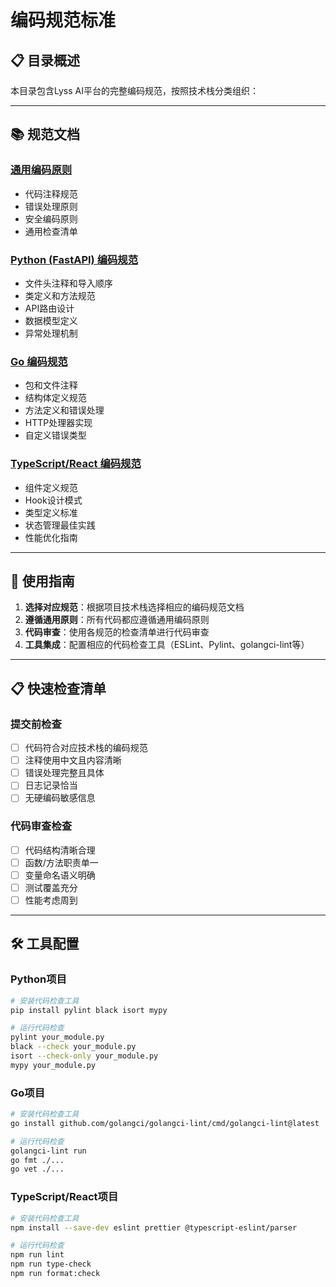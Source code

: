 # 编码规范标准

## 📋 目录概述

本目录包含Lyss AI平台的完整编码规范，按照技术栈分类组织：

---

## 📚 规范文档

### **[通用编码原则](./general-principles.md)**
- 代码注释规范
- 错误处理原则
- 安全编码原则
- 通用检查清单

### **[Python (FastAPI) 编码规范](./python-fastapi.md)**
- 文件头注释和导入顺序
- 类定义和方法规范
- API路由设计
- 数据模型定义
- 异常处理机制

### **[Go 编码规范](./go-standards.md)**
- 包和文件注释
- 结构体定义规范
- 方法定义和错误处理
- HTTP处理器实现
- 自定义错误类型

### **[TypeScript/React 编码规范](./typescript-react.md)**
- 组件定义规范
- Hook设计模式
- 类型定义标准
- 状态管理最佳实践
- 性能优化指南

---

## 🔧 使用指南

1. **选择对应规范**：根据项目技术栈选择相应的编码规范文档
2. **遵循通用原则**：所有代码都应遵循通用编码原则
3. **代码审查**：使用各规范的检查清单进行代码审查
4. **工具集成**：配置相应的代码检查工具（ESLint、Pylint、golangci-lint等）

---

## 📋 快速检查清单

### **提交前检查**
- [ ] 代码符合对应技术栈的编码规范
- [ ] 注释使用中文且内容清晰
- [ ] 错误处理完整且具体
- [ ] 日志记录恰当
- [ ] 无硬编码敏感信息

### **代码审查检查**
- [ ] 代码结构清晰合理
- [ ] 函数/方法职责单一
- [ ] 变量命名语义明确
- [ ] 测试覆盖充分
- [ ] 性能考虑周到

---

## 🛠️ 工具配置

### **Python项目**
```bash
# 安装代码检查工具
pip install pylint black isort mypy

# 运行代码检查
pylint your_module.py
black --check your_module.py
isort --check-only your_module.py
mypy your_module.py
```

### **Go项目**
```bash
# 安装代码检查工具
go install github.com/golangci/golangci-lint/cmd/golangci-lint@latest

# 运行代码检查
golangci-lint run
go fmt ./...
go vet ./...
```

### **TypeScript/React项目**
```bash
# 安装代码检查工具
npm install --save-dev eslint prettier @typescript-eslint/parser

# 运行代码检查
npm run lint
npm run type-check
npm run format:check
```